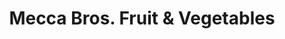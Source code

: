 ---
title: "Mecca Bros. Fruit & Vegetables"
url: /clifton-hill/mecca-bros-fruit-and-vegetables/
shop: supermarket
---